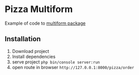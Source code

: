 # Pizza Multiform 

Example of code to [multiform package](https://github.com/cpiles/multiforms)

## Installation

1. Download project
2. Install dependencies
3. serve project `php bin/console server:run`
4. open route in browser `http://127.0.0.1:8000/pizza/order`